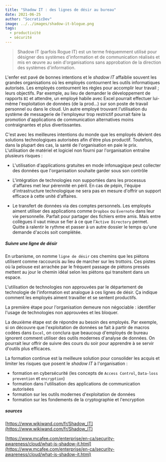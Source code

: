 ```yaml
---
title: "Shadow IT : des lignes de désir au bureau"
date: 2021-06-25
author: "SocraticDev"
image: ../../images/shadow-it-blogue.png
tags:
  - productivité
  - sécurité
---
```


> Shadow IT (parfois Rogue IT) est un terme fréquemment utilisé pour désigner des systèmes d'information et de communication réalisés et mis en œuvre au sein d'organisations sans approbation de la direction des systèmes d'information. 

L'enfer est pavé de bonnes intentions et le _shadow IT_ affaiblie souvent les grandes organisations où les employés contournent les outils informatiques autorisés. Les employés contournent les règles pour accomplir leur travail ; leurs objectifs. Par exemple, au lieu de demander le développement de rapports `BI` et attendre, un employé habile avec Excel pourrait effectuer lui-même l'exploitation de données (de la prod...) sur son poste de travail personnel ou dans le cloud. Un autre employé trouvant l'utilisation du système de messagerie de l'employeur trop restrictif pourrait faire la promotion d'applications de communication alternatives moins contraignantes et plus divertissantes.

C'est avec les meilleures intentions du monde que les employés dévient des solutions technologiques autorisées afin d'être plus productif. Toutefois, dans la plupart des cas, la santé de l'organisation en paie le prix. L'utilisation de matériel et logiciel non fourni par l'organisation entraîne plusieurs risques : 

- L'utilisation d'applications gratuites en mode infonuagique peut collecter des données que l'organisation souhaite garder sous son contrôle

- L'intégration de technologies non supportées dans les processus d'affaires met leur pérennité en péril. En cas de pépin, l'équipe d'intrastructure technologique ne sera pas en mesure d'offrir un support efficace à cette unité d'affaires.

- Le transfert de données via des comptes personnels. Les employés aiment utiliser des applications comme `Dropbox` ou `Evernote` dans leur vie personnelle. Parfait pour partager des fichiers entre amis. Mais entre collègues il vaut mieux se fier à ce que l'`Active Directory` permet. Quitte à ralentir le rythme et passer à un autre dossier le temps qu'une demande d'accès soit complétée.

##### Suivre une ligne de désir

En urbanisme, on nomme `ligne de désir` ces chemins que les piétons utilisent comme raccourcis au lieu de marcher sur les trottoirs.  Ces pistes où la pelouse est arrachée par le fréquent passage de piétons pressés mettent au jour le chemin idéal selon les piétons qui transitent dans un espace.

L'utilisation de technologies non approuvées par le département de technologie de l'information est analogue à ces lignes de désir. Ça indique comment les employés aiment travailler et se sentent productifs. 

La première étape pour l'organisation demeure non négociable : identifier l'usage de technologies non approuvées et les bloquer.

La deuxième étape est de répondre au besoin des employés. Par exemple, si on découvre que l'exploitation de données se fait à partir de macros codées dans `Excel`, on conclura que beaucoup d'employés de bureau ignorent comment utiliser des outils modernes d'analyse de données. On pourrait leur offrir de suivre des cours du soir pour apprendre à se servir d'outils plus efficaces. 

La formation continue est la meilleure solution pour consolider les acquis et limiter les risques que posent le _shadow IT_ à l'organisation : 

- formation en cybersécurité (les concepts de `Access Control`, `Data-loss prevention` et `encryption`)
- formation dans l'utilisation des applications de communication autorisées
- formation sur les outils modernes d'exploitation de données
- formation sur les fondements de la cryptographie et l'encryption

##### sources

[https://www.wikiwand.com/fr/Shadow_IT](https://www.wikiwand.com/fr/Shadow_IT)

[https://www.mcafee.com/enterprise/en-ca/security-awareness/cloud/what-is-shadow-it.html](https://www.mcafee.com/enterprise/en-ca/security-awareness/cloud/what-is-shadow-it.html)